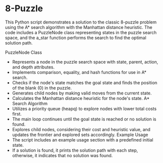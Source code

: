 # 8-Puzzle
This Python script demonstrates a solution to the classic 8-puzzle problem using the A* search algorithm with the Manhattan distance heuristic. The code includes a PuzzleNode class representing states in the puzzle search space, and the a_star function performs the search to find the optimal solution path.

PuzzleNode Class
- Represents a node in the puzzle search space with state, parent, action, and depth attributes.
- Implements comparison, equality, and hash functions for use in A* search.
- Checks if the node's state matches the goal state and finds the position of the blank (0) in the puzzle.
- Generates child nodes by making valid moves from the current state.
- Calculates the Manhattan distance heuristic for the node's state.
A* Search Algorithm
- Utilizes a priority queue (heapq) to explore nodes with lower total costs first.
- The main loop continues until the goal state is reached or no solution is found.
- Explores child nodes, considering their cost and heuristic value, and updates the frontier and explored sets accordingly.
Example Usage
- The script includes an example usage section with a predefined initial state.
- If a solution is found, it prints the solution path with each step, otherwise, it indicates that no solution was found.
